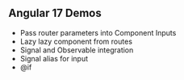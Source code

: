 ## Angular 17 Demos

- Pass router parameters into Component Inputs
- Lazy lazy component from routes
- Signal and Observable integration
- Signal alias for input
- @if

